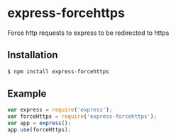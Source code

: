 # express-forcehttps
  Force http requests to express to be redirected to https

## Installation

```bash
$ npm install express-forcehttps
```

## Example

```js
var express = require('express');
var forceHttps = require('express-forcehttps');
var app = express();
app.use(forceHttps);
```
